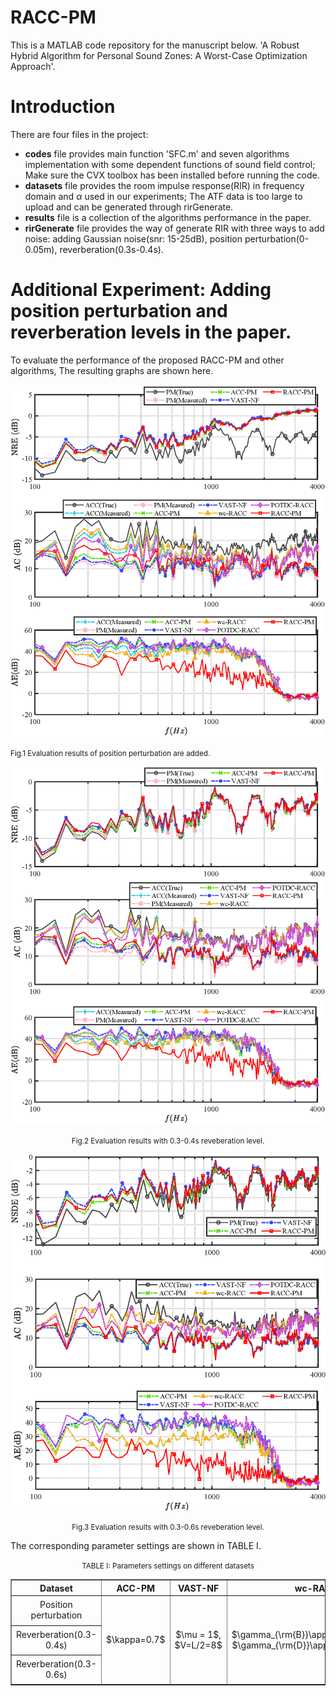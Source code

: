 # RACC-PM
This is a MATLAB code repository for the manuscript below. 
'A Robust Hybrid Algorithm for Personal Sound Zones: A Worst-Case Optimization Approach'.

#  Introduction
 There are four files in the project:
 * **codes** file  provides main function 'SFC.m' and seven algorithms implementation with some dependent functions of sound field control; Make sure the CVX  toolbox has been installed before running the code.
 * **datasets** file provides the room impulse response(RIR) in frequency domain and $\alpha$ used in our experiments; The ATF data is too large to upload and can be generated through rirGenerate.
 * **results** file is a collection of the algorithms performance in the paper.
 * **rirGenerate** file provides the way of generate RIR with three ways to add noise: adding Gaussian noise(snr: 15-25dB), position perturbation(0-0.05m), reverberation(0.3s-0.4s).
 # Additional Experiment: Adding position perturbation and reverberation levels in the paper.

To evaluate the performance of the proposed RACC-PM and other algorithms,  The resulting graphs are shown here.

<div>
<img src="/results/EvaluationResultsPos.png" width="700" >
</div>
<p >
<small>
                                            Fig.1 Evaluation results of position perturbation are added.
</small>
</p>

 <div align="center">
<img src="results/EvaluationResultsRev(0.3-0.4s).png" width="700" >
</div>
<p align="center">
<small>
Fig.2 Evaluation results with 0.3-0.4s reveberation level.
</small>
</p>

<div align="center">
<img src="/results/EvaluationResultsRev(0.3-0.6s).png" width="700" >
</div>
<p align="center">
<small>
Fig.3 Evaluation results with 0.3-0.6s reveberation level.
</small>
</p>

The corresponding parameter settings are shown in TABLE I.

<p align="center">
<small>
TABLE I: Parameters settings on different datasets
</small>
</p>
<table border="1" width="500px" cellspacing="10" align="center">
<tr>
  <th align="center"> Dataset </th>
  <th align="center"> ACC-PM </th>
  <th align="center"> VAST-NF </th>
  <th align="center"> wc-RACC </th>	
  <th align="center"> POTDC-RACC </th>
  <th align="center"> RACC-PM </th>
</tr>
<tr>
  <td rowspan="1" align="center">Position perturbation</td>
  <td rowspan="3" align="center"> $\kappa=0.7$</th>
  <td rowspan="3" align="center"> $\mu = 1$, $V=L/2=8$</th>
  <td rowspan="3" align="center"> $\gamma_{\rm{B}}\approx\epsilon_B^2$, $\gamma_{\rm{D}}\approx\epsilon_D^2$</th>
  <td rowspan="3" align="center"> $\alpha_{l}, \alpha_{u}$ [34], $\eta = \epsilon_B$, $\gamma_{\rm{D}} = \gamma_{\rm{D}}$
     in wc-RACC</th>
  <td rowspan="3" align="center"> $\sqrt{e_w} = \Vert \mathbf{w}_{\rm{ACC-PM}} \Vert$, $\rho = 0.1$, $\mu = 1$, $\alpha = {\rm{AC}}_{\rm{ACC(True)}}$, 
    $\epsilon_{B} = 0.0001\sqrt{{\rm{tr}}(\mathbf{H}_{\rm{B}}^{\rm{H}}\mathbf{H}_{\rm{B}})}$, 
    $\epsilon_D = 0.0001\sqrt{{\rm{tr}}(\mathbf{H}_{\rm{D}}^{\rm{H}}\mathbf{H}_{\rm{D}})}$
</th>
</tr>


<tr>
  <td rowspan="1" align="center">Reverberation(0.3-0.4s)</td>
  
</tr>
<tr>
  <td rowspan="1" align="center">Reverberation(0.3-0.6s)</td>
</tr>
</table>
